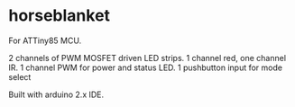 # horseblanket

For ATTiny85 MCU.

2 channels of PWM MOSFET driven LED strips. 1 channel red, one channel IR.
1 channel PWM for power and status LED.
1 pushbutton input for mode select

Built with arduino 2.x IDE.
